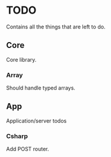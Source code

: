 # TODO
Contains all the things that are left to do.

## Core
Core library.

### Array
Should handle typed arrays.

## App
Application/server todos

### Csharp

Add POST router.


